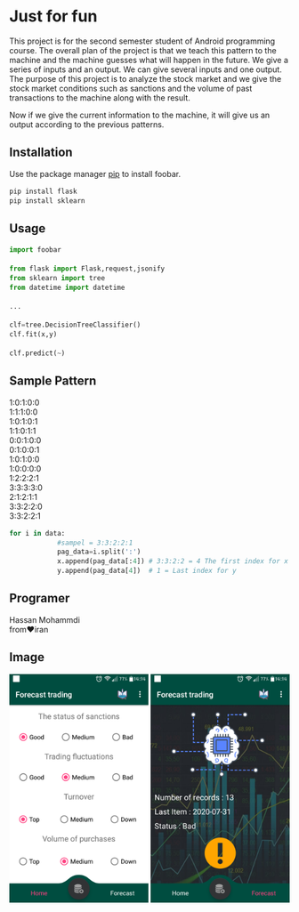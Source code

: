 # Just for fun


This project is for the second semester student of Android programming course.
The overall plan of the project is that we teach this pattern to the machine and the machine guesses what will happen in the future.
We give a series of inputs and an output. We can give several inputs and one output.
The purpose of this project is to analyze the stock market and we give the stock market conditions such as sanctions and the volume of past transactions to the machine along with the result.

Now if we give the current information to the machine, it will give us an output according to the previous patterns.

## Installation

Use the package manager [pip](https://pip.pypa.io/en/stable/) to install foobar.

```bash
pip install flask
pip install sklearn
```

## Usage

```python
import foobar

from flask import Flask,request,jsonify
from sklearn import tree
from datetime import datetime

...

clf=tree.DecisionTreeClassifier()
clf.fit(x,y)

clf.predict(~)

```
## Sample Pattern

1:0:1:0:0<br>
1:1:1:0:0<br>
1:0:1:0:1<br>
1:1:0:1:1<br>
0:0:1:0:0<br>
0:1:0:0:1<br>
1:0:1:0:0<br>
1:0:0:0:0<br>
1:2:2:2:1<br>
3:3:3:3:0<br>
2:1:2:1:1<br>
3:3:2:2:0<br>
3:3:2:2:1<br>

```python
for i in data:
            #sampel = 3:3:2:2:1
            pag_data=i.split(':')
            x.append(pag_data[:4]) # 3:3:2:2 = 4 The first index for x
            y.append(pag_data[4])  # 1 = Last index for y
```

## Programer
Hassan Mohammdi<br>
from❤iran 

## Image
<p align="center">
  <img src="https://github.com/HSNHK/Forecast-trading/blob/master/2020-07-31-14-14-11(1).png" width="250" title="hover text">
  <img src="https://github.com/HSNHK/Forecast-trading/blob/master/2020-07-31-14-14-04(3).png" width="250" alt="accessibility text">
</p>
